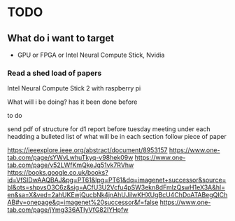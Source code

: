 # TODO

## What do i want to target

- GPU or FPGA or Intel Neural Compute Stick, Nvidia

### Read a shed load of papers

Intel Neural Compute Stick 2 with raspberry pi

What will i be doing? has it been done before

to do

send pdf of structure for d1 report before tuesday meeting
under each headding a bulleted list of what will be in each section
follow piece of paper

https://ieeexplore.ieee.org/abstract/document/8953157
https://www.one-tab.com/page/sYWvLwhuTkyq-v98hek09w
https://www.one-tab.com/page/v52LWfKmQkeJq51vk7RVhw
https://books.google.co.uk/books?id=VfSIDwAAQBAJ&pg=PT61&lpg=PT61&dq=imagenet+successor&source=bl&ots=shpvsO3C6z&sig=ACfU3U2Vcfu4pSW3ekn8dFmlzQswH1eX3A&hl=en&sa=X&ved=2ahUKEwjQucbNk4jnAhUJilwKHXUgBcU4ChDoATABegQIChAB#v=onepage&q=imagenet%20successor&f=false
https://www.one-tab.com/page/jYmg336ATIyVfG82lYHpfw

